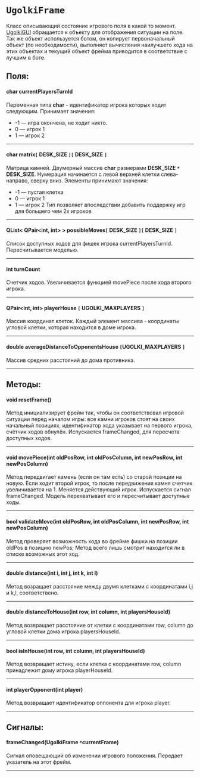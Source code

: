 # `UgolkiFrame` #
Класс описывающий состояние игрового поля в какой то момент.
[UgolkiGUI](UgolkiGUI.md) обращается к объекту для отображения ситуации на поле. Так же объект используется ботом, он копирует первоначальный объект (по необходимости), выполняет вычисления наилучшего хода на этих объектах и текущий объект фрейма приводится в соответствие с лучшим в боте.

## Поля: ##
#### char currentPlayersTurnId ####
Переменная типа **char** - идентификатор игрока которых ходит следующим.
Принимает значения:
  * -1 — игра окончена, не ходит никто.
  * 0 — игрок 1
  * 1 — игрок 2

---

#### char matrix`[` DESK\_SIZE `][` DESK\_SIZE `]` ####
Матрица камней. Двумерный массив **char** размерами **DESK\_SIZE `*` DESK\_SIZE**.
Нумерация начинается с левой верхней клетки слева-направо, сверху вниз.
Элементы принимают значения:
  * -1 — пустая клетка
  * 0 — игрок 1
  * 1 — игрок 2
Тип позволяет впоследствии добавить поддержку игр для большего чем 2х игроков

---

#### QList< QPair<int, int> > possibleMoves`[` DESK\_SIZE `][` DESK\_SIZE `]` ####
Список доступных ходов для фишек игрока currentPlayersTurnId. Пересчитывается моделью.

---

#### int turnCount ####
Счетчик ходов. Увеличивается функцией movePiece после хода второго игрока.

---

#### QPair<int, int> playerHouse `[` UGOLKI\_MAXPLAYERS `]` ####
Массив координат клеток. Каждый элемент массива - координаты угловой клетки, которая находится в доме игрока.

---

#### double averageDistanceToOpponentsHouse `[`UGOLKI\_MAXPLAYERS `]` ####
Массив средних расстояний до дома противника.

---

## Методы: ##
#### void resetFrame() ####
Метод инициализирует фрейм так, чтобы он соответствовал игровой ситуации перед началом игры: все камни игроков стоят на своих начальный позициях, идентификатор хода указывает на первого игрока, счётчик ходов обнулён. Испускается frameChanged, для пересчета доступных ходов.

---

#### void movePiece(int oldPosRow, int oldPosColumn, int newPosRow, int newPosColumn) ####
Метод передвигает камень (если он там есть) со старой позиции на новую. Если ходит второй игрок, то после передвижения камня счетчик увеличивается на 1. Меняется действующий игрок. Испускается сигнал frameChanged. Модель перехватывает его и пересчитывает доступные ходы.

---

#### bool validateMove(int oldPosRow, int oldPosColumn, int newPosRow, int newPosColumn) ####
Метод проверяет возможность хода во фрейме фишки на позиции oldPos в позицию newPos; Метод всего лишь смотрит находится ли в списке возможных этот ход.

---

#### double distance(int i, int j, int k, int l) ####
Метод возращает расстояние между двумя клетками с координатами i,j и k,l, соответствено.

---

#### double distanceToHouse(int row, int column, int playersHouseId) ####
Метод возвращает расстояние от клетки с координатами row, column до угловой клетки дома игрока playersHouseId.

---

#### bool isInHouse(int row, int column, int playersHouseId) ####
Метод возвращает истину, если клетка с координатами row, column принадлежит дому игрока playerHouseId.

---

#### int playerOpponent(int player) ####
Метод возвращает идентификатор оппонента для игрока player.

---

## Сигналы: ##
#### frameChanged(UgolkiFrame `*`currentFrame) ####
Сигнал оповещающий об изменении игрового положения. Передает указатель на этот фрейм.

---
